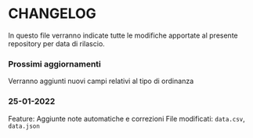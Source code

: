 # CHANGELOG

In questo file verranno indicate tutte le modifiche apportate al presente repository per data di rilascio.

### Prossimi aggiornamenti
Verranno aggiunti nuovi campi relativi al tipo di ordinanza

### 25-01-2022
Feature: Aggiunte note automatiche e correzioni
File modificati: `data.csv`, `data.json`